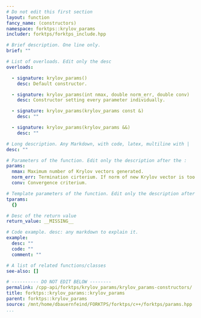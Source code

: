 ```yaml
---
# Do not edit this first section
layout: function
fancy_name: (constructors)
namespace: forktps::krylov_params
includer: forktps/forktps_include.hpp

# Brief description. One line only.
brief: ""

# List of overloads. Edit only the desc
overloads:

  - signature: krylov_params()
    desc: Default constructor.

  - signature: krylov_params(int nmax, double norm_err, double conv)
    desc: Constructor setting every parameter individually.

  - signature: krylov_params(krylov_params const &)
    desc: ""

  - signature: krylov_params(krylov_params &&)
    desc: ""

# Long description. Any Markdown, with code, latex, multiline with |
desc: ""

# Parameters of the function. Edit only the description after the :
params:
  nmax: Maximum number of Krylov vectors generated.
  norm_err: Termination cirterium. If norm of new Krylov vector is too small, terminate Krylov vector generation.
  conv: Convergence criterium.

# Template parameters of the function. Edit only the description after the :
tparams:
  {}

# Desc of the return value
return_value: __MISSING__

# Code example. desc: any markdown to explain it.
example:
  desc: ""
  code: ""
  comment: ""

# A list of related functions/classes
see-also: []

# ---------- DO NOT EDIT BELOW --------
permalink: /cpp-api/forktps/krylov_params/krylov_params-constructors/
title: forktps::krylov_params::krylov_params
parent: forktps::krylov_params
source: /mnt/home/dbauernfeind/FORKTPS/forktps/c++/forktps/params.hpp
...
```


